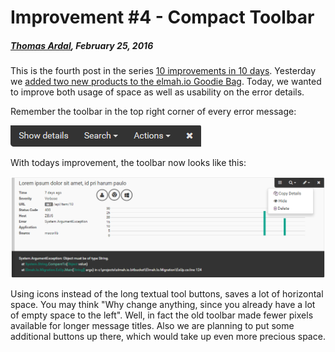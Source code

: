 # Improvement #4 - Compact Toolbar

##### [Thomas Ardal](http://elmah.io/about/), February 25, 2016

This is the fourth post in the series [10 improvements in 10 days](ten-improvements-in-ten-days). Yesterday we [added two new products to the elmah.io Goodie Bag](improvement-three-two-new-and-fun-products-in-the-goodie-bag). Today, we wanted to improve both usage of space as well as usability on the error details.

Remember the toolbar in the top right corner of every error message:

![Old toolbar](/images/oldtoolbar.png)

With todays improvement, the toolbar now looks like this:

![New toolbar](/images/compactmenu.png)

Using icons instead of the long textual tool buttons, saves a lot of horizontal space. You may think "Why change anything, since you already have a lot of empty space to the left". Well, in fact the old toolbar made fewer pixels available for longer message titles. Also we are planning to put some additional buttons up there, which would take up even more precious space.

